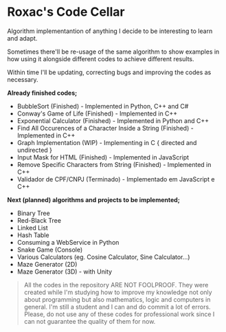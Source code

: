 # Roxac's Code Cellar
Algorithm implementantion of anything I decide to be interesting to learn and adapt.

Sometimes there'll be re-usage of the same algorithm to show examples in how using it alongside different codes to achieve different results.

Within time I'll be updating, correcting bugs and improving the codes as necessary.

**Already finished codes;**

* BubbleSort (Finished) - Implemented in Python, C++ and C#
* Conway's Game of Life (Finished) - Implemented in C++
* Exponential Calculator (Finished) - Implemented in Python and C++
* Find All Occurences of a Character Inside a String (Finished) - Implemented in C++
* Graph Implementation (WIP) - Implementing in C { directed and undirected }
* Input Mask for HTML (Finished) - Implemented in JavaScript
* Remove Specific Characters from String (Finished) - Implemented in C++
* Validador de CPF/CNPJ (Terminado) - Implementado em JavaScript e C++

**Next (planned) algorithms and projects to be implemented;**

* Binary Tree
* Red-Black Tree
* Linked List
* Hash Table
* Consuming a WebService in Python
* Snake Game (Console)
* Various Calculators (eg. Cosine Calculator, Sine Calculator...)
* Maze Generator (2D)
* Maze Generator (3D) - with Unity

> All the codes in the repository ARE NOT FOOLPROOF. They were created while I'm studying how to improve my knowledge not only about programming but also mathematics, logic and computers in general. I'm still a student and I can and do commit a lot of errors. Please, do not use any of these codes for professional work since I can not guarantee the quality of them for now.
